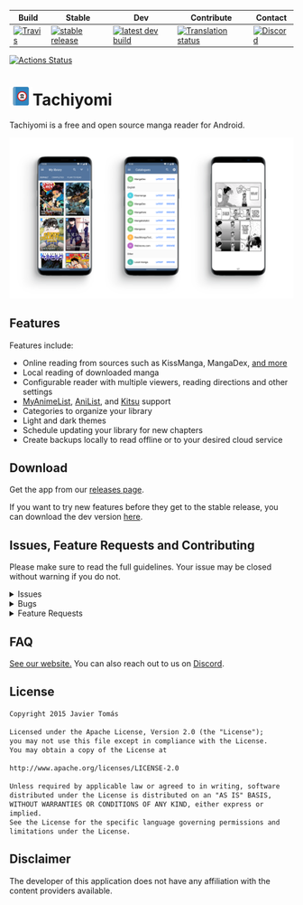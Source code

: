 | Build | Stable | Dev | Contribute | Contact |
|-------|----------|---------|------------|---------|
| [![Travis](https://img.shields.io/travis/inorichi/tachiyomi.svg)](https://travis-ci.org/inorichi/tachiyomi) | [![stable release](https://img.shields.io/github/release/inorichi/tachiyomi.svg?maxAge=3600&label=download)](https://github.com/inorichi/tachiyomi/releases) | [![latest dev build](https://img.shields.io/badge/download-latest%20build-blue.svg)](http://tachiyomi.kanade.eu/latest) | [![Translation status](https://hosted.weblate.org/widgets/tachiyomi/-/svg-badge.svg)](https://hosted.weblate.org/engage/tachiyomi/?utm_source=widget) | [![Discord](https://img.shields.io/discord/349436576037732353.svg)](https://discord.gg/tachiyomi) |

[![Actions Status](https://github.com/allbombson/tachiyomi/workflows/BuildDebug/badge.svg)](https://github.com/allbombson/tachiyomi/actions)


# ![app icon](./.github/readme-images/app-icon.png)Tachiyomi
Tachiyomi is a free and open source manga reader for Android.

![screenshots of app](./.github/readme-images/screens.png)

## Features

Features include:
* Online reading from sources such as KissManga, MangaDex, [and more](https://github.com/inorichi/tachiyomi-extensions)
* Local reading of downloaded manga
* Configurable reader with multiple viewers, reading directions and other settings
* [MyAnimeList](https://myanimelist.net/), [AniList](https://anilist.co/), and [Kitsu](https://kitsu.io/explore/anime) support
* Categories to organize your library
* Light and dark themes
* Schedule updating your library for new chapters
* Create backups locally to read offline or to your desired cloud service 

## Download
Get the app from our [releases page](https://github.com/inorichi/tachiyomi/releases).

If you want to try new features before they get to the stable release, you can download the dev version [here](http://tachiyomi.kanade.eu/latest).

## Issues, Feature Requests and Contributing

Please make sure to read the full guidelines. Your issue may be closed without warning if you do not.

<details><summary>Issues</summary>

1. **Before reporting a new issue, take a look at the [FAQ](https://github.com/inorichi/tachiyomi/wiki/FAQ), the [changelog](https://github.com/inorichi/tachiyomi/releases) and the already opened [issues](https://github.com/inorichi/tachiyomi/issues).**
2. If you are unsure, ask here: [![Discord](https://img.shields.io/discord/349436576037732353.svg)](https://discord.gg/tachiyomi)

</details>

<details><summary>Bugs</summary>

* Include version (Setting > About > Version)
 * If not latest, try updating, it may have already been solved
 * Dev version is equal to the number of commits as seen in the main page
* Include steps to reproduce (if not obvious from description)
* Include screenshot (if needed)
* If it could be device-dependent, try reproducing on another device (if possible)
* For large logs use http://pastebin.com/ (or similar)
* Don't group unrelated requests into one issue

DO: https://github.com/inorichi/tachiyomi/issues/24 https://github.com/inorichi/tachiyomi/issues/71

DON'T: https://github.com/inorichi/tachiyomi/issues/75

</details>

<details><summary>Feature Requests</summary>

* Write a detailed issue, explaning what it should do or how. Avoid writing just "like X app does"
* Include screenshot (if needed)

Catalogue requests should be created at https://github.com/inorichi/tachiyomi-extensions, they do not belong in this repository.
</details>

## FAQ

[See our website.](https://tachiyomi.org/)
You can also reach out to us on [Discord](https://discord.gg/tachiyomi).

## License

    Copyright 2015 Javier Tomás

    Licensed under the Apache License, Version 2.0 (the "License");
    you may not use this file except in compliance with the License.
    You may obtain a copy of the License at

    http://www.apache.org/licenses/LICENSE-2.0

    Unless required by applicable law or agreed to in writing, software
    distributed under the License is distributed on an "AS IS" BASIS,
    WITHOUT WARRANTIES OR CONDITIONS OF ANY KIND, either express or implied.
    See the License for the specific language governing permissions and
    limitations under the License.

## Disclaimer

The developer of this application does not have any affiliation with the content providers available.
